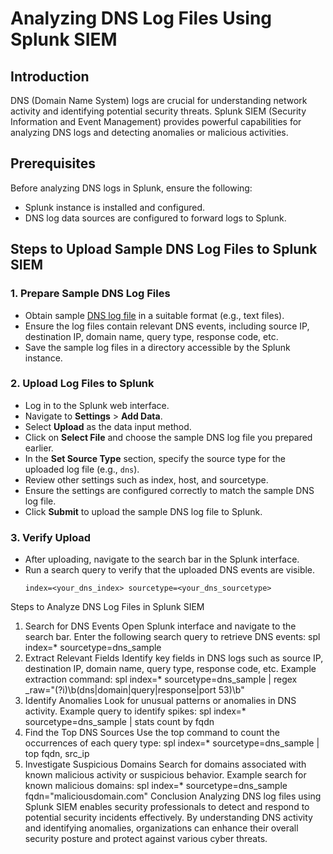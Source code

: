 # Analyzing DNS Log Files Using Splunk SIEM

## Introduction

DNS (Domain Name System) logs are crucial for understanding network activity and identifying potential security threats. Splunk SIEM (Security Information and Event Management) provides powerful capabilities for analyzing DNS logs and detecting anomalies or malicious activities.

## Prerequisites

Before analyzing DNS logs in Splunk, ensure the following:
- Splunk instance is installed and configured.
- DNS log data sources are configured to forward logs to Splunk.

## Steps to Upload Sample DNS Log Files to Splunk SIEM

### 1. Prepare Sample DNS Log Files
- Obtain sample [DNS log file](https://www.secrepo.com/maccdc2012/dns.log.gz) in a suitable format (e.g., text files).
- Ensure the log files contain relevant DNS events, including source IP, destination IP, domain name, query type, response code, etc.
- Save the sample log files in a directory accessible by the Splunk instance.

### 2. Upload Log Files to Splunk
- Log in to the Splunk web interface.
- Navigate to **Settings** > **Add Data**.
- Select **Upload** as the data input method.
- Click on **Select File** and choose the sample DNS log file you prepared earlier.
- In the **Set Source Type** section, specify the source type for the uploaded log file (e.g., `dns`).
- Review other settings such as index, host, and sourcetype.
- Ensure the settings are configured correctly to match the sample DNS log file.
- Click **Submit** to upload the sample DNS log file to Splunk.

### 3. Verify Upload
- After uploading, navigate to the search bar in the Splunk interface.
- Run a search query to verify that the uploaded DNS events are visible.
  ```spl
  index=<your_dns_index> sourcetype=<your_dns_sourcetype>

Steps to Analyze DNS Log Files in Splunk SIEM
1. Search for DNS Events
Open Splunk interface and navigate to the search bar.
Enter the following search query to retrieve DNS events:
spl
index=* sourcetype=dns_sample
2. Extract Relevant Fields
Identify key fields in DNS logs such as source IP, destination IP, domain name, query type, response code, etc.
Example extraction command:
spl
index=* sourcetype=dns_sample | regex _raw="(?i)\b(dns|domain|query|response|port 53)\b"
3. Identify Anomalies
Look for unusual patterns or anomalies in DNS activity.
Example query to identify spikes:
spl
index=* sourcetype=dns_sample | stats count by fqdn
4. Find the Top DNS Sources
Use the top command to count the occurrences of each query type:
spl
index=* sourcetype=dns_sample | top fqdn, src_ip
5. Investigate Suspicious Domains
Search for domains associated with known malicious activity or suspicious behavior.
Example search for known malicious domains:
spl
index=* sourcetype=dns_sample fqdn="maliciousdomain.com"
Conclusion
Analyzing DNS log files using Splunk SIEM enables security professionals to detect and respond to potential security incidents effectively. By understanding DNS activity and identifying anomalies, organizations can enhance their overall security posture and protect against various cyber threats.
